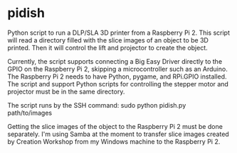 # pidish
Python script to run a DLP/SLA 3D printer from a Raspberry Pi 2. This script will read a directory filled with the slice images of an object to be 3D printed. Then it will control the lift and projector to create the object.

Currently, the script supports connecting a Big Easy Driver directly to the GPIO on the Raspberry Pi 2, skipping a microcontroller such as an Arduino. The Raspberry Pi 2 needs to have Python, pygame, and RPi.GPIO installed. The script and support Python scripts for controlling the stepper motor and projector must be in the same directory.

The script runs by the SSH command:
sudo python pidish.py path/to/images

Getting the slice images of the object to the Raspberry Pi 2 must be done separately. I'm using Samba at the moment to transfer slice images created by Creation Workshop from my Windows machine to the Raspberry Pi 2.

